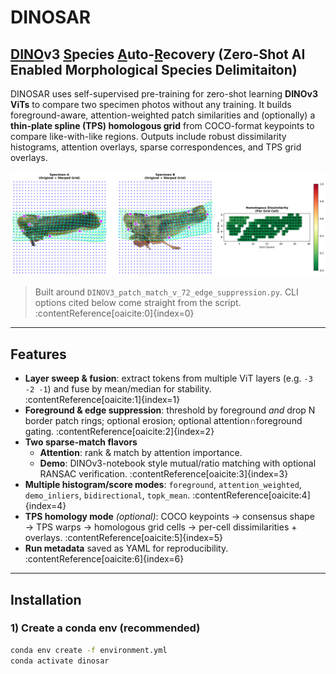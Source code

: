 # DINOSAR
## <ins>DINO</ins>v3 <ins>S</ins>pecies <ins>A</ins>uto-<ins>R</ins>ecovery (Zero-Shot AI Enabled Morphological Species Delimitaiton) 

DINOSAR uses self-supervised pre-training for zero-shot learning **DINOv3 ViTs** to compare two specimen photos without any training. It builds foreground-aware, attention-weighted patch similarities and (optionally) a **thin-plate spline (TPS) homologous grid** from COCO-format keypoints to compare like-with-like regions. Outputs include robust dissimilarity histograms, attention overlays, sparse correspondences, and TPS grid overlays.

![TPS grid overlay](tps_grid_overlay-align-stage-none.png)

> Built around `DINOV3_patch_match_v_72_edge_suppression.py`. CLI options cited below come straight from the script. :contentReference[oaicite:0]{index=0}

---

## Features

- **Layer sweep & fusion**: extract tokens from multiple ViT layers (e.g. `-3 -2 -1`) and fuse by mean/median for stability. :contentReference[oaicite:1]{index=1}
- **Foreground & edge suppression**: threshold by foreground *and* drop N border patch rings; optional erosion; optional attention∩foreground gating. :contentReference[oaicite:2]{index=2}
- **Two sparse-match flavors**  
  - **Attention**: rank & match by attention importance.  
  - **Demo**: DINOv3-notebook style mutual/ratio matching with optional RANSAC verification. :contentReference[oaicite:3]{index=3}
- **Multiple histogram/score modes**: `foreground`, `attention_weighted`, `demo_inliers`, `bidirectional`, `topk_mean`. :contentReference[oaicite:4]{index=4}
- **TPS homology mode** *(optional)*: COCO keypoints → consensus shape → TPS warps → homologous grid cells → per-cell dissimilarities + overlays. :contentReference[oaicite:5]{index=5}
- **Run metadata** saved as YAML for reproducibility. :contentReference[oaicite:6]{index=6}

---

## Installation

### 1) Create a conda env (recommended)

```bash
conda env create -f environment.yml
conda activate dinosar
